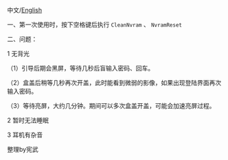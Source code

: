 中文/[English](README.md)

一、第一次使用时，按下空格键后执行 `CleanNvram` 、 `NvramReset` 

二、问题：

1 无背光

 （1）引导后期会黑屏，等待几秒后盲输入密码、回车。
 
 （2）盒盖后稍等几秒再次开盖，此时能看到微弱的影像，如果出现登陆界面再次输入密码。
 
 （3）等待亮屏，大约几分钟。期间可以多次盒盖开盖，可能会加速亮屏过程。
 
2 暂时无法睡眠

3 耳机有杂音
 
整理by宪武
